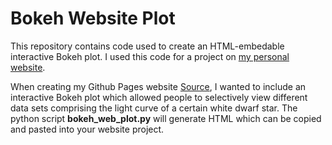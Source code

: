 # Bokeh Website Plot

This repository contains code used to create an HTML-embedable interactive Bokeh plot. I used this code for a project on [my personal website](https://zvanderbosch.com/debris_monitoring/). 

When creating my Github Pages website [Source](https://github.com/zvanderbosch/zvanderbosch.github.io), I wanted to include an interactive Bokeh plot which allowed people to selectively view different data sets comprising the light curve of a certain white dwarf star. The python script **bokeh_web_plot.py** will generate HTML which can be copied and pasted into your website project.